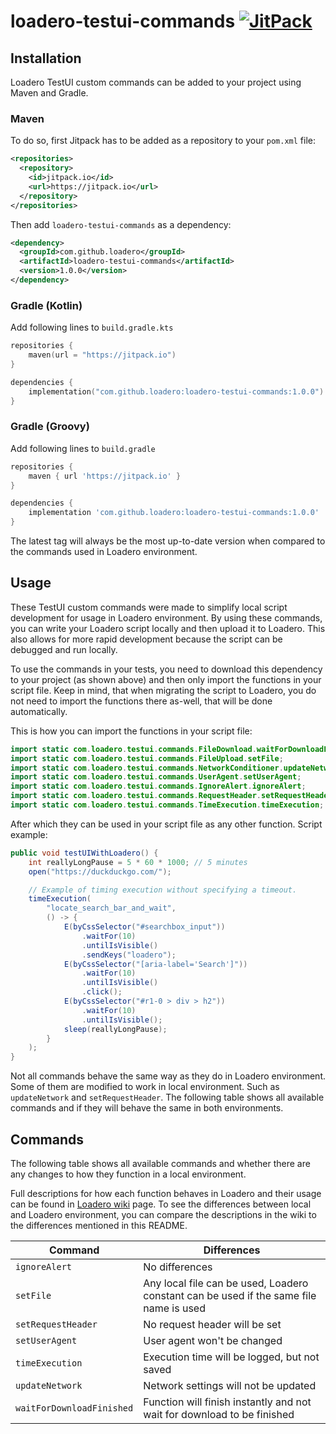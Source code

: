 # loadero-testui-commands [![JitPack](https://img.shields.io/jitpack/version/com.github.loadero/loadero-testui-commands)](https://jitpack.io/#loadero/loadero-testui-commands)

## Installation

Loadero TestUI custom commands can be added to your project using Maven and Gradle.

### Maven

To do so, first Jitpack has to be added as a repository to your `pom.xml` file:

```xml
<repositories>
  <repository>
    <id>jitpack.io</id>
    <url>https://jitpack.io</url>
  </repository>
</repositories>
```

Then add `loadero-testui-commands` as a dependency:

```xml
<dependency>
  <groupId>com.github.loadero</groupId>
  <artifactId>loadero-testui-commands</artifactId>
  <version>1.0.0</version>
</dependency>
```

### Gradle (Kotlin)

Add following lines to `build.gradle.kts`

```kotlin
repositories {
    maven(url = "https://jitpack.io")
}

dependencies {
    implementation("com.github.loadero:loadero-testui-commands:1.0.0")
}
```

### Gradle (Groovy)

Add following lines to `build.gradle`

```groovy
repositories {
    maven { url 'https://jitpack.io' }
}

dependencies {
    implementation 'com.github.loadero:loadero-testui-commands:1.0.0'
}
```

The latest tag will always be the most up-to-date version when compared to the
commands used in Loadero environment.

## Usage

These TestUI custom commands were made to simplify local script development
for usage in Loadero environment. By using these commands, you can write your
Loadero script locally and then upload it to Loadero. This also allows for more
rapid development because the script can be debugged and run locally.

To use the commands in your tests, you need to download this dependency to your
project (as shown above) and then only import the functions in your
script file. Keep in mind, that when migrating the script to Loadero, you do not
need to import the functions there as-well, that will be done automatically.

This is how you can import the functions in your script file:

```java
import static com.loadero.testui.commands.FileDownload.waitForDownloadFinished;
import static com.loadero.testui.commands.FileUpload.setFile;
import static com.loadero.testui.commands.NetworkConditioner.updateNetwork;
import static com.loadero.testui.commands.UserAgent.setUserAgent;
import static com.loadero.testui.commands.IgnoreAlert.ignoreAlert;
import static com.loadero.testui.commands.RequestHeader.setRequestHeader;
import static com.loadero.testui.commands.TimeExecution.timeExecution;
```

After which they can be used in your script file as any other function.
Script example:

```java
public void testUIWithLoadero() {
    int reallyLongPause = 5 * 60 * 1000; // 5 minutes
    open("https://duckduckgo.com/");

    // Example of timing execution without specifying a timeout.
    timeExecution(
        "locate_search_bar_and_wait",
        () -> {
            E(byCssSelector("#searchbox_input"))
                .waitFor(10)
                .untilIsVisible()
                .sendKeys("loadero");
            E(byCssSelector("[aria-label='Search']"))
                .waitFor(10)
                .untilIsVisible()
                .click();
            E(byCssSelector("#r1-0 > div > h2"))
                .waitFor(10)
                .untilIsVisible();
            sleep(reallyLongPause);
        }
    );
}
```

Not all commands behave the same way as they do in Loadero environment. Some of
them are modified to work in local environment. Such as `updateNetwork` and
`setRequestHeader`. The following table shows all available commands and if they
will behave the same in both environments.

## Commands

The following table shows all available commands and whether there are any
changes to how they function in a local environment.

Full descriptions for how each function behaves in Loadero and their usage can
be found in [Loadero wiki](https://wiki.loadero.com/docs/testui-java/custom-commands/)
page. To see the differences between local and Loadero environment, you can
compare the descriptions in the wiki to the differences mentioned in this README.

| Command                   | Differences                                                                            |
| ------------------------- | -------------------------------------------------------------------------------------- |
| `ignoreAlert`             | No differences                                                                         |
| `setFile`                 | Any local file can be used, Loadero constant can be used if the same file name is used |
| `setRequestHeader`        | No request header will be set                                                          |
| `setUserAgent`            | User agent won't be changed                                                            |
| `timeExecution`           | Execution time will be logged, but not saved                                           |
| `updateNetwork`           | Network settings will not be updated                                                   |
| `waitForDownloadFinished` | Function will finish instantly and not wait for download to be finished                |
